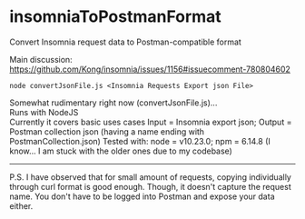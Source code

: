 # insomniaToPostmanFormat
Convert Insomnia request data to Postman-compatible format  
  
Main discussion: https://github.com/Kong/insomnia/issues/1156#issuecomment-780804602
  
`node convertJsonFile.js <Insomnia Requests Export json File>`

Somewhat rudimentary right now (convertJsonFile.js)...  
Runs with NodeJS  
Currently it covers basic uses cases
Input = Insomnia export json; Output = Postman collection json (having a name ending with PostmanCollection.json)
Tested with: node = v10.23.0; npm = 6.14.8 (I know... I am stuck with the older ones due to my codebase)  

---

P.S. I have observed that for small amount of requests, copying individually through curl format is good enough. Though, it doesn't capture the request name. You don't have to be logged into Postman and expose your data either.